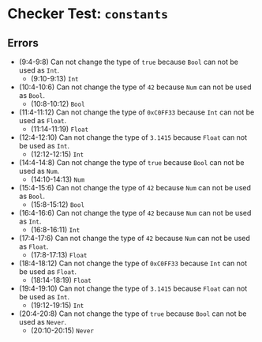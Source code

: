 # Checker Test: `constants`

## Errors
- (9:4-9:8) Can not change the type of `true` because `Bool` can not be used as `Int`.
  - (9:10-9:13) `Int`
- (10:4-10:6) Can not change the type of `42` because `Num` can not be used as `Bool`.
  - (10:8-10:12) `Bool`
- (11:4-11:12) Can not change the type of `0xC0FF33` because `Int` can not be used as `Float`.
  - (11:14-11:19) `Float`
- (12:4-12:10) Can not change the type of `3.1415` because `Float` can not be used as `Int`.
  - (12:12-12:15) `Int`
- (14:4-14:8) Can not change the type of `true` because `Bool` can not be used as `Num`.
  - (14:10-14:13) `Num`
- (15:4-15:6) Can not change the type of `42` because `Num` can not be used as `Bool`.
  - (15:8-15:12) `Bool`
- (16:4-16:6) Can not change the type of `42` because `Num` can not be used as `Int`.
  - (16:8-16:11) `Int`
- (17:4-17:6) Can not change the type of `42` because `Num` can not be used as `Float`.
  - (17:8-17:13) `Float`
- (18:4-18:12) Can not change the type of `0xC0FF33` because `Int` can not be used as `Float`.
  - (18:14-18:19) `Float`
- (19:4-19:10) Can not change the type of `3.1415` because `Float` can not be used as `Int`.
  - (19:12-19:15) `Int`
- (20:4-20:8) Can not change the type of `true` because `Bool` can not be used as `Never`.
  - (20:10-20:15) `Never`

